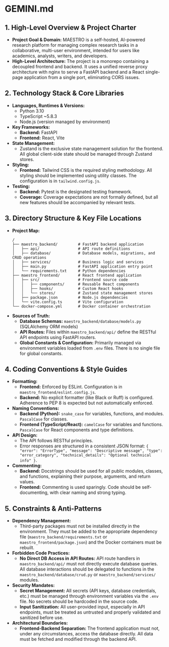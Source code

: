 # GEMINI.md

## 1. High-Level Overview & Project Charter

*   **Project Goal & Domain:** MAESTRO is a self-hosted, AI-powered research platform for managing complex research tasks in a collaborative, multi-user environment, intended for users like academics, analysts, writers, and developers.
*   **High-Level Architecture:** The project is a monorepo containing a decoupled frontend and backend. It uses a unified reverse proxy architecture with nginx to serve a FastAPI backend and a React single-page application from a single port, eliminating CORS issues.

## 2. Technology Stack & Core Libraries

*   **Languages, Runtimes & Versions:**
    *   Python 3.10
    *   TypeScript ~5.8.3
    *   Node.js (version managed by environment)
*   **Key Frameworks:**
    *   **Backend:** FastAPI
    *   **Frontend:** React, Vite
*   **State Management:**
    *   Zustand is the exclusive state management solution for the frontend. All global client-side state should be managed through Zustand stores.
*   **Styling:**
    *   **Frontend:** Tailwind CSS is the required styling methodology. All styling should be implemented using utility classes. The configuration is in `tailwind.config.js`.
*   **Testing:**
    *   **Backend:** Pytest is the designated testing framework.
    *   **Coverage:** Coverage expectations are not formally defined, but all new features should be accompanied by relevant tests.

## 3. Directory Structure & Key File Locations

*   **Project Map:**
    ```
    /
    ├── maestro_backend/         # FastAPI backend application
    │   ├── api/                 # API route definitions
    │   ├── database/            # Database models, migrations, and CRUD operations
    │   ├── services/            # Business logic and services
    │   ├── main.py              # FastAPI application entry point
    │   └── requirements.txt     # Python dependencies
    ├── maestro_frontend/        # React frontend application
    │   ├── src/                 # Frontend source code
    │   │   ├── components/      # Reusable React components
    │   │   ├── hooks/           # Custom React hooks
    │   │   └── stores/          # Zustand state management stores
    │   ├── package.json         # Node.js dependencies
    │   └── vite.config.ts       # Vite configuration
    └── docker-compose.yml       # Docker container orchestration
    ```
*   **Sources of Truth:**
    *   **Database Schemas:** `maestro_backend/database/models.py` (SQLAlchemy ORM models)
    *   **API Routes:** Files within `maestro_backend/api/` define the RESTful API endpoints using FastAPI routers.
    *   **Global Constants & Configuration:** Primarily managed via environment variables loaded from `.env` files. There is no single file for global constants.

## 4. Coding Conventions & Style Guides

*   **Formatting:**
    *   **Frontend:** Enforced by ESLint. Configuration is in `maestro_frontend/eslint.config.js`.
    *   **Backend:** No explicit formatter (like Black or Ruff) is configured. Adherence to PEP 8 is expected but not automatically enforced.
*   **Naming Conventions:**
    *   **Backend (Python):** `snake_case` for variables, functions, and modules. `PascalCase` for classes.
    *   **Frontend (TypeScript/React):** `camelCase` for variables and functions. `PascalCase` for React components and type definitions.
*   **API Design:**
    *   The API follows RESTful principles.
    *   Error responses are structured in a consistent JSON format: `{ "error": "ErrorType", "message": "Descriptive message", "type": "error_category", "technical_details": "Optional technical info" }`.
*   **Commenting:**
    *   **Backend:** Docstrings should be used for all public modules, classes, and functions, explaining their purpose, arguments, and return values.
    *   **Frontend:** Commenting is used sparingly. Code should be self-documenting, with clear naming and strong typing.

## 5. Constraints & Anti-Patterns

*   **Dependency Management:**
    *   Third-party packages must not be installed directly in the environment. They must be added to the appropriate dependency file (`maestro_backend/requirements.txt` or `maestro_frontend/package.json`) and the Docker containers must be rebuilt.
*   **Forbidden Code Practices:**
    *   **No Direct DB Access in API Routes:** API route handlers in `maestro_backend/api/` must not directly execute database queries. All database interactions should be delegated to functions in the `maestro_backend/database/crud.py` or `maestro_backend/services/` modules.
*   **Security Mandates:**
    *   **Secret Management:** All secrets (API keys, database credentials, etc.) must be managed through environment variables via the `.env` file. No secrets should be hardcoded in the source code.
    *   **Input Sanitization:** All user-provided input, especially in API endpoints, must be treated as untrusted and properly validated and sanitized before use.
*   **Architectural Boundaries:**
    *   **Frontend-Backend Separation:** The frontend application must not, under any circumstances, access the database directly. All data must be fetched and modified through the backend API.
